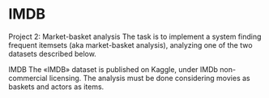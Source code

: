# IMDB
Project 2: Market-basket analysis
The task is to implement a system finding frequent itemsets (aka market-basket analysis), analyzing one of the two datasets described below.

IMDB
The «IMDB» dataset is published on Kaggle, under IMDb non-commercial licensing. The analysis must be done considering movies as baskets and actors as items.
